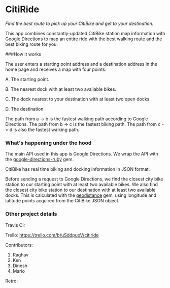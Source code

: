 CitiRide
========

*Find the best route to pick up your CitiBike and get to your destination.*

This app combines constantly-updated CitiBike station map information with Google Directions to map an entire ride with the best walking route and the best biking route for you.

###How it works

The user enters a starting point address and a destination address in the home page and receives a map with four points. 

  A. The starting point. 
  
  B. The nearest dock with at least two available bikes. 
  
  C. The dock nearest to your destination with at least two open docks. 
  
  D. The destination.
  
The path from a -> b is the fastest walking path according to Google Directions.
The path from b -> c is the fastest biking path.
The path from c -> d is also the fastest walking path.

### What's happening under the hood

The main API used in this app is Google Directions. We wrap the API with the [google-directions-ruby](https://github.com/joshcrews/google-directions-ruby) gem.

CitiBike has real time biking and docking information in JSON format.  

Before sending a request to Google Directions, we find the closest city bike station to our starting point with at least two available bikes. We also find the closest city bike station to our destination with at least two available docks. This is calculated with the [geodistance](https://github.com/kristianmandrup/geo-distance) gem, using longitude and latitude points acquired from the CitiBike JSON object.

### Other project details

Travis CI:

Trello: https://trello.com/b/uSddpuoV/citiride

Contributors:
1. Raghav
2. Ken
3. Dinesh
4. Mario

Retro:
